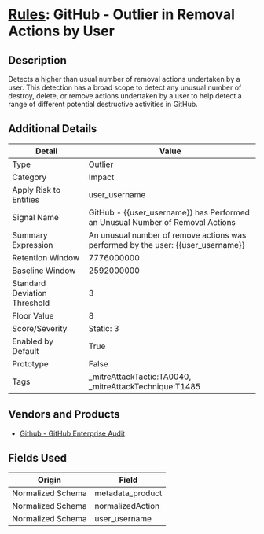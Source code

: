 # [Rules](README.md): GitHub - Outlier in Removal Actions by User

## Description
Detects a higher than usual number of removal actions undertaken by a user. This detection has a broad scope to detect any unusual number of destroy, delete, or remove actions undertaken by a user to help detect a range of different potential destructive activities in GitHub.

## Additional Details
|Detail|Value|
|----|----|
|Type|Outlier|
|Category|Impact|
|Apply Risk to Entities|user_username|
|Signal Name|GitHub - {{user_username}}  has Performed an Unusual Number of Removal Actions|
|Summary Expression|An unusual number of remove actions was performed by the user: {{user_username}}|
|Retention Window|7776000000|
|Baseline Window|2592000000|
|Standard Deviation Threshold|3|
|Floor Value|8|
|Score/Severity|Static: 3|
|Enabled by Default|True|
|Prototype|False|
|Tags|_mitreAttackTactic:TA0040, _mitreAttackTechnique:T1485|
## Vendors and Products
- [Github - GitHub Enterprise Audit](../products/e3c8bd8b-6ed8-4332-944d-d0f5dfc462df.md)


## Fields Used

|Origin|Field|
|----|----|
|Normalized Schema|metadata_product|
|Normalized Schema|normalizedAction|
|Normalized Schema|user_username|


